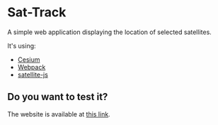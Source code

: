 # Sat-Track
A simple web application displaying the location of selected satellites.

It's using:
* [Cesium](https://cesium.com)
* [Webpack](https://webpack.js.org/)
* [satellite-js](https://github.com/shashwatak/satellite-js)

## Do you want to test it?
The website is available at [this link](https://przemas11.github.io/Sat-Track/).
